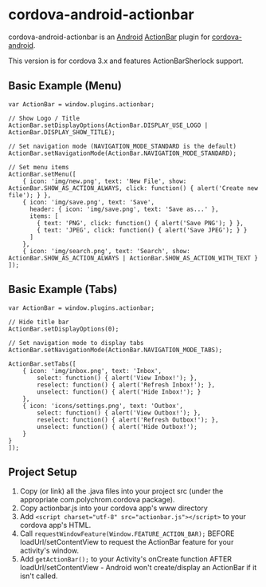 cordova-android-actionbar
=========================

cordova-android-actionbar is an [Android](https://github.com/android) [ActionBar](http://developer.android.com/reference/android/app/ActionBar.html) plugin for [cordova-android](https://github.com/apache/cordova-android).

This version is for cordova 3.x and features ActionBarSherlock support.


Basic Example (Menu)
--------------------

	var ActionBar = window.plugins.actionbar;
	
	// Show Logo / Title
	ActionBar.setDisplayOptions(ActionBar.DISPLAY_USE_LOGO | ActionBar.DISPLAY_SHOW_TITLE);

	// Set navigation mode (NAVIGATION_MODE_STANDARD is the default)
	ActionBar.setNavigationMode(ActionBar.NAVIGATION_MODE_STANDARD);
	
	// Set menu items
	ActionBar.setMenu([
		{ icon: 'img/new.png', text: 'New File', show: ActionBar.SHOW_AS_ACTION_ALWAYS, click: function() { alert('Create new file'); } },
		{ icon: 'img/save.png', text: 'Save',
		  header: { icon: 'img/save.png', text: 'Save as...' },
		  items: [
			{ text: 'PNG', click: function() { alert('Save PNG'); } },
			{ text: 'JPEG', click: function() { alert('Save JPEG'); } }
		  ]
		},
		{ icon: 'img/search.png', text: 'Search', show: ActionBar.SHOW_AS_ACTION_ALWAYS | ActionBar.SHOW_AS_ACTION_WITH_TEXT }
	]);

Basic Example (Tabs)
--------------------

	var ActionBar = window.plugins.actionbar;
	
	// Hide title bar
	ActionBar.setDisplayOptions(0);
	
	// Set navigation mode to display tabs
	ActionBar.setNavigationMode(ActionBar.NAVIGATION_MODE_TABS);
	
	ActionBar.setTabs([
		{ icon: 'img/inbox.png', text: 'Inbox',
			select: function() { alert('View Inbox!'); },
			reselect: function() { alert('Refresh Inbox!'); },
			unselect: function() { alert('Hide Inbox!'); }
		},
		{ icon: 'icons/settings.png', text: 'Outbox',
			select: function() { alert('View Outbox!'); },
			reselect: function() { alert('Refresh Outbox!'); },
			unselect: function() { alert('Hide Outbox!');
		}
	}
	]);

Project Setup
-------------

1. Copy (or link) all the .java files into your project src (under the appropriate com.polychrom.cordova package).
2. Copy actionbar.js into your cordova app's www directory
3. Add `<script charset="utf-8" src="actionbar.js"></script>` to your cordova app's HTML.
4. Call `requestWindowFeature(Window.FEATURE_ACTION_BAR);` BEFORE loadUrl/setContentView to request the ActionBar feature for your activity's window.
5. Add `getActionBar();` to your Activity's onCreate function AFTER loadUrl/setContentView - Android won't create/display an ActionBar if it isn't called.